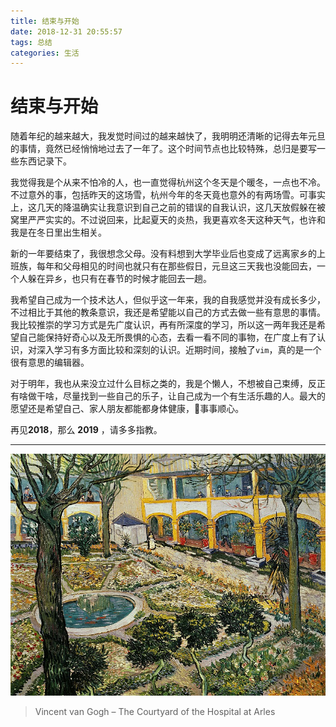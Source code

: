 ```yaml
---
title: 结束与开始
date: 2018-12-31 20:55:57
tags: 总结
categories: 生活
---
```


# 结束与开始

随着年纪的越来越大，我发觉时间过的越来越快了，我明明还清晰的记得去年元旦的事情，竟然已经悄悄地过去了一年了。这个时间节点也比较特殊，总归是要写一些东西记录下。

我觉得我是个从来不怕冷的人，也一直觉得杭州这个冬天是个暖冬，一点也不冷。不过意外的事，包括昨天的这场雪，杭州今年的冬天竟也意外的有两场雪。可事实上，这几天的降温确实让我意识到自己之前的错误的自我认识，这几天放假躲在被窝里严严实实的。不过说回来，比起夏天的炎热，我更喜欢冬天这种天气，也许和我是在冬日里出生相关。

新的一年要结束了，我很想念父母。没有料想到大学毕业后也变成了远离家乡的上班族，每年和父母相见的时间也就只有在那些假日，元旦这三天我也没能回去，一个人躲在异乡，也只有在春节的时候才能回去一趟。

我希望自己成为一个技术达人，但似乎这一年来，我的自我感觉并没有成长多少，不过相比于其他的教条意识，我还是希望能以自己的方式去做一些有意思的事情。我比较推崇的学习方式是先广度认识，再有所深度的学习，所以这一两年我还是希望自己能保持好奇心以及无所畏惧的心态，去看一看不同的事物，在广度上有了认识，对深入学习有多方面比较和深刻的认识。近期时间，接触了`vim`，真的是一个很有意思的编辑器。

对于明年，我也从来没立过什么目标之类的，我是个懒人，不想被自己束缚，反正有啥做干啥，尽量找到一些自己的乐子，让自己成为一个有生活乐趣的人。最大的愿望还是希望自己、家人朋友都能都身体健康，事事顺心。

再见**2018**，那么 **2019** ，请多多指教。

---

![The Courtyard of the Hospital at Arles](结束与开始/178762172.jpg)

> Vincent van Gogh – The Courtyard of the Hospital at Arles